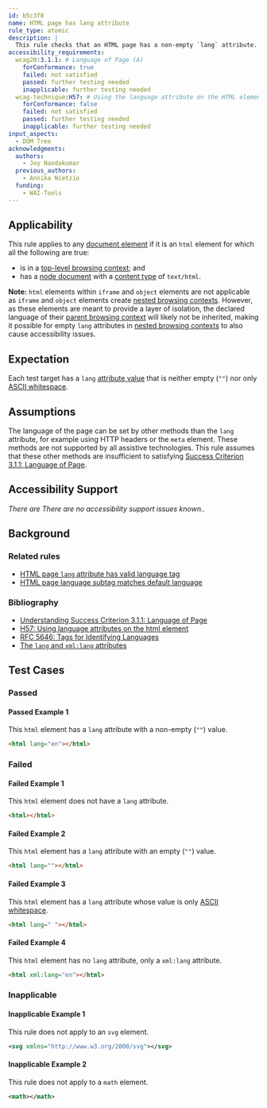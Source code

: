 ```yaml
---
id: b5c3f8
name: HTML page has lang attribute
rule_type: atomic
description: |
  This rule checks that an HTML page has a non-empty `lang` attribute.
accessibility_requirements:
  wcag20:3.1.1: # Language of Page (A)
    forConformance: true
    failed: not satisfied
    passed: further testing needed
    inapplicable: further testing needed
  wcag-technique:H57: # Using the language attribute on the HTML element
    forConformance: false
    failed: not satisfied
    passed: further testing needed
    inapplicable: further testing needed
input_aspects:
  - DOM Tree
acknowledgments:
  authors:
    - Jey Nandakumar
  previous_authors:
    - Annika Nietzio
  funding:
    - WAI-Tools
---
```


## Applicability

This rule applies to any [document element](https://dom.spec.whatwg.org/#document-element) if it is an `html` element for which all the following are true:

- is in a [top-level browsing context](https://html.spec.whatwg.org/#top-level-browsing-context); and
- has a [node document](https://dom.spec.whatwg.org/#concept-node-document) with a [content type](https://dom.spec.whatwg.org/#concept-document-content-type) of `text/html`.

**Note:** `html` elements within `iframe` and `object` elements are not applicable as `iframe` and `object` elements create [nested browsing contexts](https://html.spec.whatwg.org/#nested-browsing-context). However, as these elements are meant to provide a layer of isolation, the declared language of their [parent browsing context](https://html.spec.whatwg.org/#parent-browsing-context) will likely not be inherited, making it possible for empty `lang` attributes in [nested browsing contexts](https://html.spec.whatwg.org/#nested-browsing-context) to also cause accessibility issues.

## Expectation

Each test target has a `lang` [attribute value][] that is neither empty (`""`) nor only [ASCII whitespace](https://infra.spec.whatwg.org/#ascii-whitespace).

## Assumptions

The language of the page can be set by other methods than the `lang` attribute, for example using HTTP headers or the `meta` element. These methods are not supported by all assistive technologies. This rule assumes that these other methods are insufficient to satisfying [Success Criterion 3.1.1: Language of Page](https://www.w3.org/TR/WCAG21/#language-of-page).

## Accessibility Support

_There are There are no accessibility support issues known.._

## Background

### Related rules

- [HTML page `lang` attribute has valid language tag](https://act-rules.github.io/rules/bf051a)
- [HTML page language subtag matches default language](https://act-rules.github.io/rules/ucwvc8)

### Bibliography

- [Understanding Success Criterion 3.1.1: Language of Page](https://www.w3.org/WAI/WCAG21/Understanding/language-of-page.html)
- [H57: Using language attributes on the html element](https://www.w3.org/WAI/WCAG21/Techniques/html/H57)
- [RFC 5646: Tags for Identifying Languages](https://www.rfc-editor.org/rfc/rfc5646.html)
- [The `lang` and `xml:lang` attributes](https://html.spec.whatwg.org/multipage/dom.html#the-lang-and-xml:lang-attributes)

## Test Cases

### Passed

#### Passed Example 1

This `html` element has a `lang` attribute with a non-empty (`""`) value.

```html
<html lang="en"></html>
```

### Failed

#### Failed Example 1

This `html` element does not have a `lang` attribute.

```html
<html></html>
```

#### Failed Example 2

This `html` element has a `lang` attribute with an empty (`""`) value.

```html
<html lang=""></html>
```

#### Failed Example 3

This `html` element has a `lang` attribute whose value is only [ASCII whitespace](https://infra.spec.whatwg.org/#ascii-whitespace).

```html
<html lang=" "></html>
```

#### Failed Example 4

This `html` element has no `lang` attribute, only a `xml:lang` attribute.

```html
<html xml:lang="en"></html>
```

### Inapplicable

#### Inapplicable Example 1

This rule does not apply to an `svg` element.

```svg
<svg xmlns="http://www.w3.org/2000/svg"></svg>
```

#### Inapplicable Example 2

This rule does not apply to a `math` element.

```xml
<math></math>
```

[attribute value]: #attribute-value
